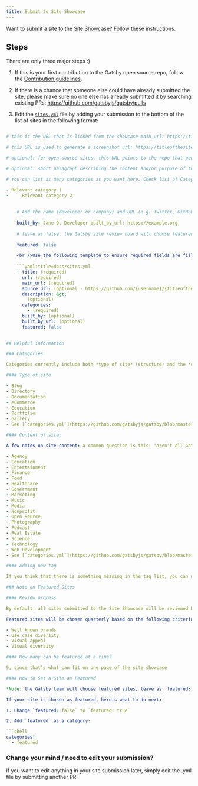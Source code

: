 ```yaml
---
title: Submit to Site Showcase
---
```


Want to submit a site to the [Site Showcase](/showcase/)? Follow these instructions.

## Steps

There are only three major steps :)

1. If this is your first contribution to the Gatsby open source repo, follow the [Contribution guidelines](/contributing/code-contributions/).

2. If there is a chance that someone else could have already submitted the site, please make sure no one else has already submitted it by searching existing PRs: https://github.com/gatsbyjs/gatsby/pulls

3. Edit the [`sites.yml`](https://github.com/gatsbyjs/gatsby/blob/master/docs/sites.yml) file by adding your submission to the bottom of the list of sites in the following format:

```yaml:title=docs/sites.yml - title: Title of the Site

# this is the URL that is linked from the showcase main_url: https://titleofthesite.com

# this URL is used to generate a screenshot url: https://titleofthesite.com/portfolio

# optional: for open-source sites, this URL points to the repo that powers the site source_url: https://github.com/{username}/{titleofthesite}

# optional: short paragraph describing the content and/or purpose of the site that will appear in the modal detail view and permalink views for your site description: > {titleofthesite} is a shiny new website built with Gatsby v2 that makes important contributions towards a faster web for everyone.

# You can list as many categories as you want here. Check list of Categories below in this doc! # If you'd like to create a new category, simply list it here. categories:

- Relevant category 1
-     Relevant category 2
        
    
    # Add the name (developer or company) and URL (e.g. Twitter, GitHub, portfolio) to be used for attribution
    
    built_by: Jane Q. Developer built_by_url: https://example.org
    
    # leave as false, the Gatsby site review board will choose featured sites quarterly
    
    featured: false

    <br />Use the following template to ensure required fields are filled:
    
    ```yaml:title=docs/sites.yml
    - title: (required)
      url: (required)
      main_url: (required)
      source_url: (optional - https://github.com/{username}/{titleofthesite})
      description: &gt;
        (optional)
      categories:
        - (required)
      built_by: (optional)
      built_by_url: (optional)
      featured: false
    

## Helpful information

### Categories

Categories currently include both *type of site* (structure) and the *content of the site*. You will place all these under "categories" in your submission for now. The reason these are in two separate lists here is to show that you can have a school's marketing site (type of site would be marketing, and content would be education) or a site that delivers online learning about marketing (type of site would be education and content would be marketing).

#### Type of site

- Blog
- Directory
- Documentation
- eCommerce
- Education
- Portfolio
- Gallery
- See [`categories.yml`](https://github.com/gatsbyjs/gatsby/blob/master/docs/categories.yml) for an up to date list of valid categories.

#### Content of site:

A few notes on site content: a common question is this: "aren't all Gatsby sites technically in the "web development" category?" Well, no because this category means the *content* of the site has to be about web development, like [ReactJS](https://reactjs.org/). Also, the difference between technology and web development is like this. [Cardiogram](https://cardiogr.am/) is technology, while [ReactJS](https://reactjs.org/) is web development.

- Agency
- Education
- Entertainment
- Finance
- Food
- Healthcare
- Government
- Marketing
- Music
- Media
- Nonprofit
- Open Source
- Photography
- Podcast
- Real Estate
- Science
- Technology
- Web Development
- See [`categories.yml`](https://github.com/gatsbyjs/gatsby/blob/master/docs/categories.yml) for an up to date list of valid categories.

#### Adding new tag

If you think that there is something missing in the tag list, you can update [`categories.yml`](https://github.com/gatsbyjs/gatsby/blob/master/docs/categories.yml) and add a new one. However, we encourage you to use existing tags.

### Note on Featured Sites

#### Review process

By default, all sites submitted to the Site Showcase will be reviewed by the Gatsby Site Review Board as a candidate for the 'Featured Sites' section of the showcase. If you do not want your site to be featured, please add 'DO NOT FEATURE' to the pull request.

Featured sites will be chosen quarterly based on the following criteria:

- Well known brands
- Use case diversity
- Visual appeal
- Visual diversity

#### How many can be featured at a time?

9, since that’s what can fit on one page of the site showcase

#### How to Set a Site as Featured

*Note: the Gatsby team will choose featured sites, leave as `featured: false` when first posting*

If your site is chosen as featured, here's what to do next:

1. Change `featured: false` to `featured: true`

2. Add `featured` as a category:

```shell
categories:
  - featured
```

### Change your mind / need to edit your submission?

If you want to edit anything in your site submission later, simply edit the .yml file by submitting another PR.